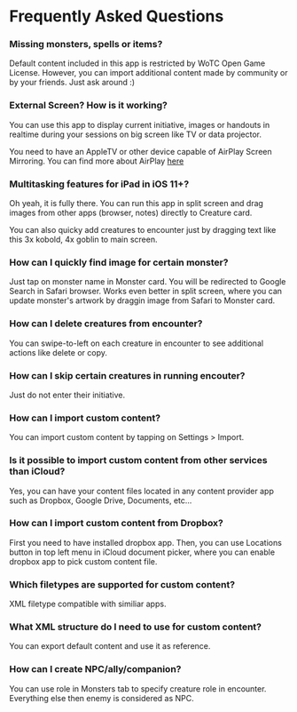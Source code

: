 # Frequently Asked Questions

### Missing monsters, spells or items?

Default content included in this app is restricted by WoTC Open Game License. However, you can import additional content made by community or by your friends. Just ask around :)

### External Screen? How is it working?

You can use this app to display current initiative, images or handouts in realtime during your sessions on big screen like TV or data projector.

You need to have an AppleTV or other device capable of AirPlay Screen Mirroring. You can find more about AirPlay [here](https://support.apple.com/en-au/HT204289)

### Multitasking features for iPad in iOS 11+?

Oh yeah, it is fully there. You can run this app in split screen and drag images from other apps (browser, notes) directly to Creature card.

You can also quicky add creatures to encounter just by dragging text like this 3x kobold, 4x goblin to main screen.

### How can I quickly find image for certain monster?

Just tap on monster name in Monster card. You will be redirected to Google Search in Safari browser. Works even better in split screen, where you can update monster's artwork by draggin image from Safari to Monster card.

### How can I delete creatures from encounter?

You can swipe-to-left on each creature in encounter to see additional actions like delete or copy.

### How can I skip certain creatures in running encouter?

Just do not enter their initiative.

### How can I import custom content?

You can import custom content by tapping on Settings > Import.

### Is it possible to import custom content from other services than iCloud?

Yes, you can have your content files located in any content provider app such as Dropbox, Google Drive, Documents, etc...

### How can I import custom content from Dropbox?

First you need to have installed dropbox app. Then, you can use Locations button in top left menu in iCloud document picker, where you can enable dropbox app to pick custom content file.

### Which filetypes are supported for custom content?

XML filetype compatible with similiar apps.

### What XML structure do I need to use for custom content?

You can export default content and use it as reference.

###  How can I create NPC/ally/companion?

You can use role in Monsters tab to specify creature role in encounter. Everything else then enemy is considered as NPC.